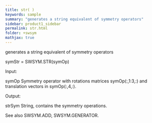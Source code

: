 ```yaml
---
title: str( )
keywords: sample
summary: "generates a string equivalent of symmetry operators"
sidebar: product1_sidebar
permalink: str.html
folder: +swsym
mathjax: true
---
```

  generates a string equivalent of symmetry operators
 
  symStr = SWSYM.STR(symOp)
 
  Input:
 
  symOp     Symmetry operator with rotations matrices symOp(:,1:3,:) and
            translation vectors in symOp(:,4,:).
 
  Output:
 
  strSym    String, contains the symmetry operations.
 
  See also SWSYM.ADD, SWSYM.GENERATOR.
 
